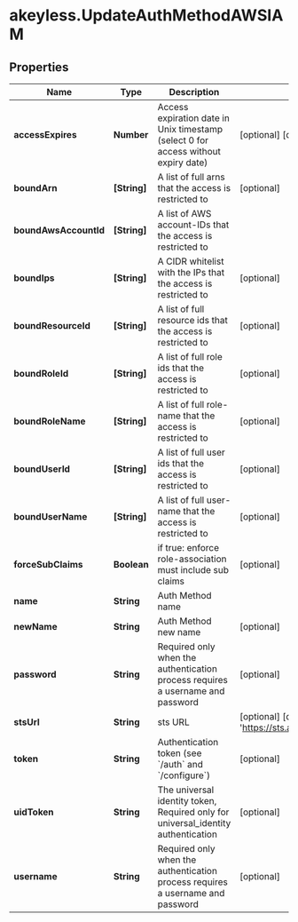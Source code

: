 # akeyless.UpdateAuthMethodAWSIAM

## Properties

Name | Type | Description | Notes
------------ | ------------- | ------------- | -------------
**accessExpires** | **Number** | Access expiration date in Unix timestamp (select 0 for access without expiry date) | [optional] [default to 0]
**boundArn** | **[String]** | A list of full arns that the access is restricted to | [optional] 
**boundAwsAccountId** | **[String]** | A list of AWS account-IDs that the access is restricted to | 
**boundIps** | **[String]** | A CIDR whitelist with the IPs that the access is restricted to | [optional] 
**boundResourceId** | **[String]** | A list of full resource ids that the access is restricted to | [optional] 
**boundRoleId** | **[String]** | A list of full role ids that the access is restricted to | [optional] 
**boundRoleName** | **[String]** | A list of full role-name that the access is restricted to | [optional] 
**boundUserId** | **[String]** | A list of full user ids that the access is restricted to | [optional] 
**boundUserName** | **[String]** | A list of full user-name that the access is restricted to | [optional] 
**forceSubClaims** | **Boolean** | if true: enforce role-association must include sub claims | [optional] 
**name** | **String** | Auth Method name | 
**newName** | **String** | Auth Method new name | [optional] 
**password** | **String** | Required only when the authentication process requires a username and password | [optional] 
**stsUrl** | **String** | sts URL | [optional] [default to &#39;https://sts.amazonaws.com&#39;]
**token** | **String** | Authentication token (see &#x60;/auth&#x60; and &#x60;/configure&#x60;) | [optional] 
**uidToken** | **String** | The universal identity token, Required only for universal_identity authentication | [optional] 
**username** | **String** | Required only when the authentication process requires a username and password | [optional] 


